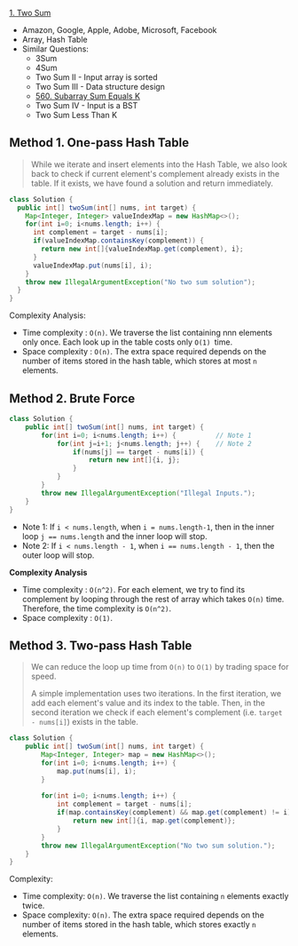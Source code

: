 [1. Two Sum](https://leetcode.com/problems/two-sum/)

* Amazon, Google, Apple, Adobe, Microsoft, Facebook
* Array, Hash Table
* Similar Questions:
    * 3Sum
    * 4Sum
    * Two Sum II - Input array is sorted
    * Two Sum III - Data structure design
    * [560. Subarray Sum Equals K](https://leetcode.com/problems/subarray-sum-equals-k/)
    * Two Sum IV - Input is a BST
    * Two Sum Less Than K

  
## Method 1. One-pass Hash Table

> While we iterate and insert elements into the Hash Table, we also look back to check if current element's complement already exists in the table.
> If it exists, we have found a solution and return immediately.

```java 
class Solution {
  public int[] twoSum(int[] nums, int target) {
    Map<Integer, Integer> valueIndexMap = new HashMap<>();
    for(int i=0; i<nums.length; i++) {
      int complement = target - nums[i];
      if(valueIndexMap.containsKey(complement)) {
        return new int[]{valueIndexMap.get(complement), i};
      }
      valueIndexMap.put(nums[i], i);
    }
    throw new IllegalArgumentException("No two sum solution");
  }
}
```
Complexity Analysis:
* Time complexity : `O(n)`. We traverse the list containing nnn elements only once. Each look up in the table costs only `O(1) `time.
* Space complexity : `O(n)`. The extra space required depends on the number of items stored in the hash table, which stores at most `n` elements.



## Method 2. Brute Force

```java
class Solution {
    public int[] twoSum(int[] nums, int target) {
        for(int i=0; i<nums.length; i++) {          // Note 1
            for(int j=i+1; j<nums.length; j++) {    // Note 2
                if(nums[j] == target - nums[i]) {
                    return new int[]{i, j};
                }
            }
        }
        throw new IllegalArgumentException("Illegal Inputs.");
    }
}
```

* Note 1: If `i < nums.length`, when `i = nums.length-1`, then in the inner loop `j == nums.length` and the inner loop will stop.
* Note 2: If `i < nums.length - 1`, when `i == nums.length - 1`, then the outer loop will stop.

**Complexity Analysis**

- Time complexity : `O(n^2)`. For each element, we try to find its complement by looping through the rest of array which takes `O(n)` time. Therefore, the time complexity is `O(n^2)`.
- Space complexity : `O(1)`.



## Method 3. Two-pass Hash Table

> We can reduce the loop up time from `O(n)` to `O(1)` by trading space for speed.
>
> A simple implementation uses two iterations. 
> In the first iteration, we add each element's value and its index to the table.
> Then, in the second iteration we check if each element's complement (i.e. `target - nums[i]`) exists in the table.

```java
class Solution {
    public int[] twoSum(int[] nums, int target) {
        Map<Integer, Integer> map = new HashMap<>();
        for(int i=0; i<nums.length; i++) {
            map.put(nums[i], i);
        }
        
        for(int i=0; i<nums.length; i++) {
            int complement = target - nums[i];
            if(map.containsKey(complement) && map.get(complement) != i) {
                return new int[]{i, map.get(complement)};
            }
        }
        throw new IllegalArgumentException("No two sum solution.");
    }
}
```

Complexity:

* Time complexity: `O(n)`. We traverse the list containing `n` elements exactly twice.
* Space complexity: `O(n)`. The extra space required depends on the number of items stored in the hash table, which stores exactly `n` elements.



